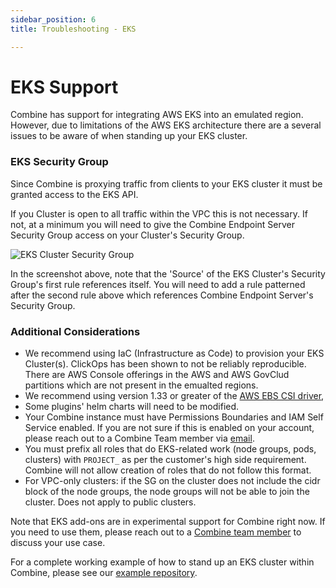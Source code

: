 ```yaml
---
sidebar_position: 6
title: Troubleshooting - EKS

---
```


# EKS Support

Combine has support for integrating AWS EKS into an emulated region. However, due to limitations of the AWS EKS architecture there are a several issues to be aware of when standing up your EKS cluster.

### EKS Security Group

Since Combine is proxying traffic from clients to your EKS cluster it must be granted access to the EKS API.

If you Cluster is open to all traffic within the VPC this is not necessary. If not, at a minimum you will need to give the Combine Endpoint Server Security Group access on your Cluster's Security Group.

![EKS Cluster Security Group](/aws/eks-cluster-sg.png)

In the screenshot above, note that the 'Source' of the EKS Cluster's Security Group's first rule references itself. You will need to add a rule patterned after the second rule above which references Combine Endpoint Server's Security Group.

### Additional Considerations

- We recommend using IaC (Infrastructure as Code) to provision your EKS Cluster(s). ClickOps has been shown to not be reliably reproducible. There are AWS Console offerings in the AWS and AWS GovClud partitions which are not present in the emualted regions.
- We recommend using version 1.33 or greater of the <a href="https://github.com/kubernetes-sigs/aws-ebs-csi-driver" target="_blank">AWS EBS CSI driver</a>, 
- Some plugins' helm charts will need to be modified.
- Your Combine instance must have Permissions Boundaries and IAM Self Service enabled. If you are not sure if this is enabled on your account, please reach out to a Combine Team member via <a href="mailto:service-request@sequoiainc.com">email</a>.
- You must prefix all roles that do EKS-related work (node groups, pods, clusters) with <code>PROJECT_</code> as per the customer's high side requirement. Combine will not allow creation of roles that do not follow this format.
- For VPC-only clusters: if the SG on the cluster does not include the cidr block of the node groups, the node groups will not be able to join the cluster. Does not apply to public clusters.

Note that EKS add-ons are in experimental support for Combine right now. If you need to use them, please reach out to a  <a href="mailto:service-request@sequoiainc.com">Combine team member</a> to discuss your use case.

For a complete working example of how to stand up an EKS cluster within Combine, please see our <a href="https://github.com/Combine-Pathfinder-Palisade/combine-examples/tree/main/combine-eks-example" target="_blank">example repository</a>.
